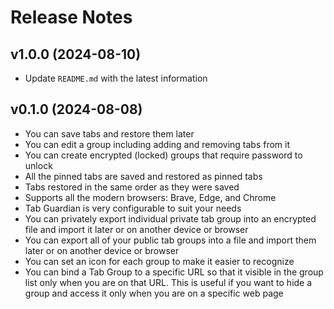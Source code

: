 # Release Notes

## v1.0.0 (2024-08-10)
- Update `README.md` with the latest information

## v0.1.0 (2024-08-08)
- You can save tabs and restore them later
- You can edit a group including adding and removing tabs from it
- You can create encrypted (locked) groups that require password to unlock
- All the pinned tabs are saved and restored as pinned tabs
- Tabs restored in the same order as they were saved
- Supports all the modern browsers: Brave, Edge, and Chrome
- Tab Guardian is very configurable to suit your needs
- You can privately export individual private tab group into an encrypted file and import it later or on another device or browser
- You can export all of your public tab groups into a file and import them later or on another device or browser
- You can set an icon for each group to make it easier to recognize
- You can bind a Tab Group to a specific URL so that it visible in the group list only when you are on that URL. This is useful if you want to hide a group and access it only when you are on a specific web page